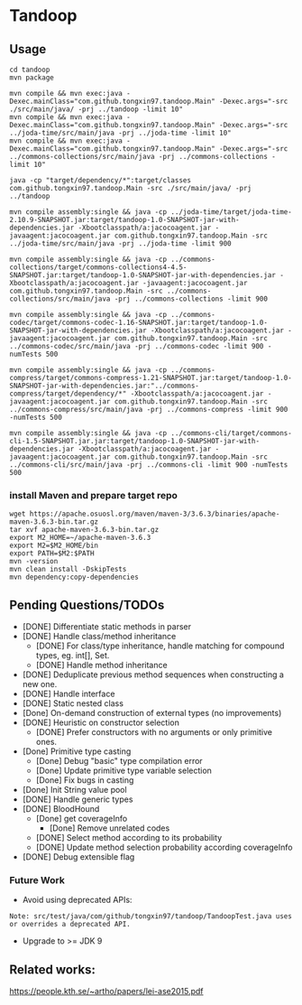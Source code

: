 # Tandoop

## Usage

```
cd tandoop
mvn package

mvn compile && mvn exec:java -Dexec.mainClass="com.github.tongxin97.tandoop.Main" -Dexec.args="-src ./src/main/java/ -prj ../tandoop -limit 10"
mvn compile && mvn exec:java -Dexec.mainClass="com.github.tongxin97.tandoop.Main" -Dexec.args="-src ../joda-time/src/main/java -prj ../joda-time -limit 10"
mvn compile && mvn exec:java -Dexec.mainClass="com.github.tongxin97.tandoop.Main" -Dexec.args="-src ../commons-collections/src/main/java -prj ../commons-collections -limit 10"

java -cp "target/dependency/*":target/classes com.github.tongxin97.tandoop.Main -src ./src/main/java/ -prj ../tandoop

mvn compile assembly:single && java -cp ../joda-time/target/joda-time-2.10.9-SNAPSHOT.jar:target/tandoop-1.0-SNAPSHOT-jar-with-dependencies.jar -Xbootclasspath/a:jacocoagent.jar -javaagent:jacocoagent.jar com.github.tongxin97.tandoop.Main -src ../joda-time/src/main/java -prj ../joda-time -limit 900

mvn compile assembly:single && java -cp ../commons-collections/target/commons-collections4-4.5-SNAPSHOT.jar:target/tandoop-1.0-SNAPSHOT-jar-with-dependencies.jar -Xbootclasspath/a:jacocoagent.jar -javaagent:jacocoagent.jar com.github.tongxin97.tandoop.Main -src ../commons-collections/src/main/java -prj ../commons-collections -limit 900

mvn compile assembly:single && java -cp ../commons-codec/target/commons-codec-1.16-SNAPSHOT.jar:target/tandoop-1.0-SNAPSHOT-jar-with-dependencies.jar -Xbootclasspath/a:jacocoagent.jar -javaagent:jacocoagent.jar com.github.tongxin97.tandoop.Main -src ../commons-codec/src/main/java -prj ../commons-codec -limit 900 -numTests 500

mvn compile assembly:single && java -cp ../commons-compress/target/commons-compress-1.21-SNAPSHOT.jar:target/tandoop-1.0-SNAPSHOT-jar-with-dependencies.jar:"../commons-compress/target/dependency/*" -Xbootclasspath/a:jacocoagent.jar -javaagent:jacocoagent.jar com.github.tongxin97.tandoop.Main -src ../commons-compress/src/main/java -prj ../commons-compress -limit 900 -numTests 500

mvn compile assembly:single && java -cp ../commons-cli/target/commons-cli-1.5-SNAPSHOT.jar.jar:target/tandoop-1.0-SNAPSHOT-jar-with-dependencies.jar -Xbootclasspath/a:jacocoagent.jar -javaagent:jacocoagent.jar com.github.tongxin97.tandoop.Main -src ../commons-cli/src/main/java -prj ../commons-cli -limit 900 -numTests 500

```

### install Maven and prepare target repo
```
wget https://apache.osuosl.org/maven/maven-3/3.6.3/binaries/apache-maven-3.6.3-bin.tar.gz
tar xvf apache-maven-3.6.3-bin.tar.gz
export M2_HOME=~/apache-maven-3.6.3
export M2=$M2_HOME/bin
export PATH=$M2:$PATH
mvn -version
mvn clean install -DskipTests
mvn dependency:copy-dependencies
```

## Pending Questions/TODOs
* [DONE] Differentiate static methods in parser
* [DONE] Handle class/method inheritance
    - [DONE] For class/type inheritance, handle matching for compound types, eg. int[], Set<String>.
    - [DONE] Handle method inheritance
* [DONE] Deduplicate previous method sequences when constructing a new one. 
* [DONE] Handle interface
* [DONE] Static nested class
* [Done] On-demand construction of external types (no improvements)
* [DONE] Heuristic on constructor selection
    * [DONE] Prefer constructors with no arguments or only primitive ones.
* [Done] Primitive type casting
    * [Done] Debug "basic" type compilation error
    * [Done] Update primitive type variable selection
    * [Done] Fix bugs in casting
* [Done] Init String value pool
* [DONE] Handle generic types
* [DONE] BloodHound
    * [Done] get coverageInfo
        * [Done] Remove unrelated codes
    * [DONE] Select method according to its probability
    * [DONE] Update method selection probability according coverageInfo
* [DONE] Debug extensible flag

### Future Work
* Avoid using deprecated APIs:
```
Note: src/test/java/com/github/tongxin97/tandoop/TandoopTest.java uses or overrides a deprecated API.
```
* Upgrade to >= JDK 9 

## Related works:
https://people.kth.se/~artho/papers/lei-ase2015.pdf
